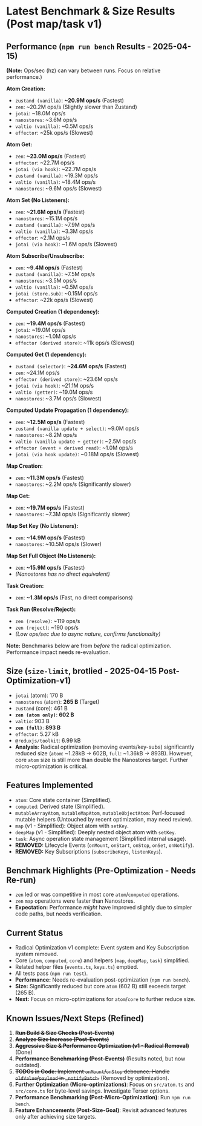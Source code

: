 # Latest Benchmark & Size Results (Post map/task v1)

## Performance (`npm run bench` Results - 2025-04-15)

**(Note:** Ops/sec (hz) can vary between runs. Focus on relative performance.)

**Atom Creation:**
- `zustand (vanilla)`: **~20.9M ops/s** (Fastest)
- `zen`: ~20.2M ops/s (Slightly slower than Zustand)
- `jotai`: ~18.0M ops/s
- `nanostores`: ~3.6M ops/s
- `valtio (vanilla)`: ~0.5M ops/s
- `effector`: ~25k ops/s (Slowest)

**Atom Get:**
- `zen`: **~23.0M ops/s** (Fastest)
- `effector`: ~22.7M ops/s
- `jotai (via hook)`: ~22.7M ops/s
- `zustand (vanilla)`: ~19.3M ops/s
- `valtio (vanilla)`: ~18.4M ops/s
- `nanostores`: ~9.6M ops/s (Slowest)

**Atom Set (No Listeners):**
- `zen`: **~21.6M ops/s** (Fastest)
- `nanostores`: ~15.1M ops/s
- `zustand (vanilla)`: ~7.9M ops/s
- `valtio (vanilla)`: ~3.3M ops/s
- `effector`: ~2.1M ops/s
- `jotai (via hook)`: ~1.6M ops/s (Slowest)

**Atom Subscribe/Unsubscribe:**
- `zen`: **~9.4M ops/s** (Fastest)
- `zustand (vanilla)`: ~7.5M ops/s
- `nanostores`: ~3.5M ops/s
- `valtio (vanilla)`: ~0.5M ops/s
- `jotai (store.sub)`: ~0.15M ops/s
- `effector`: ~22k ops/s (Slowest)

**Computed Creation (1 dependency):**
- `zen`: **~19.4M ops/s** (Fastest)
- `jotai`: ~19.0M ops/s
- `nanostores`: ~1.0M ops/s
- `effector (derived store)`: ~11k ops/s (Slowest)

**Computed Get (1 dependency):**
- `zustand (selector)`: **~24.6M ops/s** (Fastest)
- `zen`: ~24.1M ops/s
- `effector (derived store)`: ~23.6M ops/s
- `jotai (via hook)`: ~21.1M ops/s
- `valtio (getter)`: ~19.0M ops/s
- `nanostores`: ~3.7M ops/s (Slowest)

**Computed Update Propagation (1 dependency):**
- `zen`: **~12.5M ops/s** (Fastest)
- `zustand (vanilla update + select)`: ~9.0M ops/s
- `nanostores`: ~8.2M ops/s
- `valtio (vanilla update + getter)`: ~2.5M ops/s
- `effector (event + derived read)`: ~1.0M ops/s
- `jotai (via hook update)`: ~0.18M ops/s (Slowest)

**Map Creation:**
- `zen`: **~11.3M ops/s** (Fastest)
- `nanostores`: ~2.2M ops/s (Significantly slower)

**Map Get:**
- `zen`: **~19.7M ops/s** (Fastest)
- `nanostores`: ~7.3M ops/s (Significantly slower)

**Map Set Key (No Listeners):**
- `zen`: **~14.9M ops/s** (Fastest)
- `nanostores`: ~10.5M ops/s (Slower)

**Map Set Full Object (No Listeners):**
- `zen`: **~15.9M ops/s** (Fastest)
- *(Nanostores has no direct equivalent)*

**Task Creation:**
- `zen`: **~1.3M ops/s** (Fast, no direct comparisons)

**Task Run (Resolve/Reject):**
- `zen (resolve)`: ~119 ops/s
- `zen (reject)`: ~190 ops/s
- *(Low ops/sec due to async nature, confirms functionality)*

**Note:** Benchmarks below are from *before* the radical optimization. Performance impact needs re-evaluation.

## Size (`size-limit`, brotlied - 2025-04-15 Post-Optimization-v1)
- `jotai` (atom): 170 B
- `nanostores` (atom): **265 B** (Target)
- `zustand` (core): 461 B
- **`zen (atom only)`**: **602 B**
- `valtio`: 903 B
- **`zen (full)`**: **893 B**
- `effector`: 5.27 kB
- `@reduxjs/toolkit`: 6.99 kB
- **Analysis**: Radical optimization (removing events/key-subs) significantly reduced size (`atom`: ~1.28kB -> 602B, `full`: ~1.36kB -> 893B). However, core `atom` size is still more than double the Nanostores target. Further micro-optimization is critical.

## Features Implemented
- `atom`: Core state container (Simplified).
- `computed`: Derived state (Simplified).
- `mutableArrayAtom`, `mutableMapAtom`, `mutableObjectAtom`: Perf-focused mutable helpers (Untouched by recent optimization, may need review).
- `map` (v1 - Simplified): Object atom with `setKey`.
- `deepMap` (v1 - Simplified): Deeply nested object atom with `setKey`.
- `task`: Async operation state management (Simplified internal usage).
- **REMOVED:** Lifecycle Events (`onMount`, `onStart`, `onStop`, `onSet`, `onNotify`).
- **REMOVED:** Key Subscriptions (`subscribeKeys`, `listenKeys`).

## Benchmark Highlights (Pre-Optimization - Needs Re-run)
- `zen` led or was competitive in most core `atom`/`computed` operations.
- `zen` `map` operations were faster than Nanostores.
- **Expectation:** Performance *might* have improved slightly due to simpler code paths, but needs verification.

## Current Status
- Radical Optimization v1 complete: Event system and Key Subscription system removed.
- Core (`atom`, `computed`, `core`) and helpers (`map`, `deepMap`, `task`) simplified.
- Related helper files (`events.ts`, `keys.ts`) emptied.
- All tests pass (`npm run test`).
- **Performance:** Needs re-evaluation post-optimization (`npm run bench`).
- **Size:** Significantly reduced but core `atom` (602 B) still exceeds target (265 B).
- **Next:** Focus on micro-optimizations for `atom`/`core` to further reduce size.

## Known Issues/Next Steps (Refined)
1.  ~~**Run Build & Size Checks (Post-Events)**~~
2.  ~~**Analyze Size Increase (Post-Events)**~~
3.  ~~**Aggressive Size & Performance Optimization (v1 - Radical Removal)**~~ (Done)
4.  ~~**Performance Benchmarking (Post-Events)**~~ (Results noted, but now outdated).
5.  ~~**TODOs in Code**: Implement `onMount`/`onStop` debounce. Handle `oldValue`/`payload` in `_notifyBatch`.~~ (Removed by optimization).
6.  **Further Optimization (Micro-optimizations)**: Focus on `src/atom.ts` and `src/core.ts` for byte-level savings. Investigate Terser options.
7.  **Performance Benchmarking (Post-Micro-Optimization)**: Run `npm run bench`.
8.  **Feature Enhancements (Post-Size-Goal)**: Revisit advanced features only after achieving size targets.
